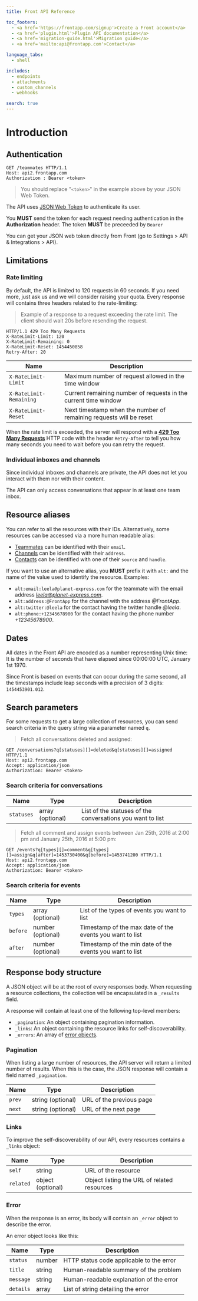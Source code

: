 ```yaml
---
title: Front API Reference

toc_footers:
  - <a href='https://frontapp.com/signup'>Create a Front account</a>
  - <a href='plugin.html'>Plugin API documentation</a>
  - <a href='migration-guide.html'>Migration guide</a>
  - <a href='mailto:api@frontapp.com'>Contact</a>

language_tabs:
  - shell

includes:
  - endpoints
  - attachments
  - custom_channels
  - webhooks

search: true
---
```


# Introduction

## Authentication

```http
GET /teammates HTTP/1.1
Host: api2.frontapp.com
Authorization : Bearer <token>
```

> You should replace "`<token>`" in the example above by your JSON Web Token.

The API uses [JSON Web Token](https://tools.ietf.org/html/rfc7519) to authenticate its user.

You **MUST** send the token for each request needing authentication in the **Authorization** header. The token **MUST** be preceeded by `Bearer `

You can get your JSON web token directly from Front (go to Settings > API & Integrations > API).

## Limitations

### Rate limiting

By default, the API is limited to 120 requests in 60 seconds. If you need more, just ask us and we will consider raising your quota.
Every response will contains three headers related to the rate-limiting:

> Example of a response to a request exceeding the rate limit. The client should wait 20s before resending the request.

```http
HTTP/1.1 429 Too Many Requests
X-RateLimit-Limit: 120
X-RateLimit-Remaining: 0
X-RateLimit-Reset: 1454450858
Retry-After: 20
```

| Name                      | Description                                                           |
|---------------------------|-----------------------------------------------------------------------|
| `X-RateLimit-Limit`       | Maximum number of request allowed in the time window                  |
| `X-RateLimit-Remaining`   | Current remaining number of requests in the current time window       |
| `X-RateLimit-Reset`       | Next timestamp when the number of remaining requests will be reset    |


When the rate limit is exceeded, the server will respond with a [**429 Too Many Requests**](https://tools.ietf.org/html/rfc6585#section-4) HTTP code with the header `Retry-After` to tell you how many seconds you need to wait before you can retry the request.

### Individual inboxes and channels

Since individual inboxes and channels are private, the API does not let you interact with them nor with their content.

<aside class="notice">The API can only access conversations that appear in at least one team inbox.</aside>

## Resource aliases

You can refer to all the resources with their IDs. Alternatively, some resources can be accessed via a more human readable alias:

* [Teammates](#teammates) can be identified with their `email`.
* [Channels](#channels) can be identified with their `address`.
* [Contacts](#contacts) can be identified with one of their `source` and `handle`.

If you want to use an alternative alias, you **MUST** prefix it with `alt:` and the name of the value used to identify the resource.
Examples:

* `alt:email:leela@planet-express.com` for the teammate with the email address *leela@planet-express.com*.
* `alt:address:@FrontApp` for the channel with the address *@FrontApp*.
* `alt:twitter:@leela` for the contact having the twitter handle *@leela*.
* `alt:phone:+12345678900` for the contact having the phone number *+12345678900*.

## Dates

All dates in the Front API are encoded as a number representing Unix time: It is the number of seconds that have elapsed since 00:00:00 UTC, January 1st 1970.

Since Front is based on events that can occur during the same second, all the timestamps include leap seconds with a precision of 3 digits: `1454453901.012`.

## Search parameters

For some requests to get a large collection of resources, you can send search criteria in the query string via a parameter named `q`.

> Fetch all conversations deleted and assigned:

```http
GET /conversations?q[statuses][]=deleted&q[statuses][]=assigned HTTP/1.1
Host: api2.frontapp.com
Accept: application/json
Authorization: Bearer <token>
```

### Search criteria for conversations

| Name       | Type             | Description                                                 |
|------------|------------------|-------------------------------------------------------------|
| `statuses` | array (optional) | List of the statuses of the conversations you want to list  |

> Fetch all comment and assign events between Jan 25th, 2016 at 2:00 pm and January 25th, 2016 at 5:00 pm:

```http
GET /events?q[types][]=comment&q[types][]=assign&q[after]=1453730400&q[before]=1453741200 HTTP/1.1
Host: api2.frontapp.com
Accept: application/json
Authorization: Bearer <token>
```

### Search criteria for events

| Name     | Type              | Description                                              |
|----------|-------------------|----------------------------------------------------------|
| `types`  | array (optional)  | List of the types of events you want to list             |
| `before` | number (optional) | Timestamp of the max date of the events you want to list |
| `after`  | number (optional) | Timestamp of the min date of the events you want to list |

## Response body structure

A JSON object will be at the root of every responses body. When requesting a resource collections, the collection will be encapsulated in a `_results` field.

A response will contain at least one of the following top-level members:

* `_pagination`: An object containing pagination information.
* `_links`: An object containing the resource links for self-discoverability.
* `_errors`: An array of [error objects](#errors).

### Pagination

When listing a large number of resources, the API server will return a limited number of results.
When this is the case, the JSON response will contain a field named `_pagination`.

| Name      | Type              | Description               |
|-----------|-------------------|---------------------------|
| `prev`    | string (optional) | URL of the previous page  |
| `next`    | string (optional) | URL of the next page      |


### Links

To improve the self-discoverability of our API, every resources contains a `_links` object:

| Name      | Type              | Description                                   |
|-----------|-------------------|-----------------------------------------------|
| `self`    | string            | URL of the resource                           |
| `related` | object (optional) | Object listing the URL of related resources   |

### Error

When the response is an error, its body will contain an `_error` object to describe the error.

An error object looks like this:

| Name      | Type      | Description                               |
|-----------|-----------|-------------------------------------------|
| `status`  | number    | HTTP status code applicable to the error  |
| `title`   | string    | Human-readable summary of the problem     |
| `message` | string    | Human-readable explanation of the error   |
| `details` | array     | List of string detailing the error        |
